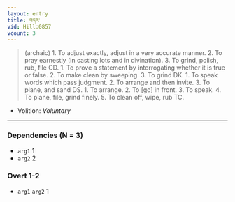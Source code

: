 ```yaml
---
layout: entry
title: བདར་
vid: Hill:0857
vcount: 3
---
```

> (archaic) 1\. To adjust exactly, adjust in a very accurate manner\. 2\. To pray earnestly (in casting lots and in divination)\. 3\. To grind, polish, rub, file CD\. 1\. To prove a statement by interrogating whether it is true or false\. 2\. To make clean by sweeping\. 3\. To grind DK\. 1\. To speak words which pass judgment\. 2\. To arrange and then invite\. 3\. To plane, and sand DS\. 1\. To arrange\. 2\. To [go] in front\. 3\. To speak\. 4\. To plane, file, grind finely\. 5\. To clean off, wipe, rub TC\.

* Volition: _Voluntary_

---

### Dependencies (N = 3)
* `arg1` 1
* `arg2` 2


### Overt 1-2
* `arg1` `arg2` 1

